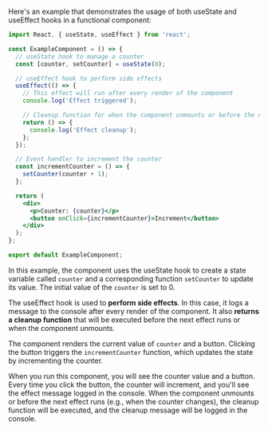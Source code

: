Here's an example that demonstrates the usage of both useState and useEffect hooks in a functional component:

```jsx
import React, { useState, useEffect } from 'react';

const ExampleComponent = () => {
  // useState hook to manage a counter
  const [counter, setCounter] = useState(0);

  // useEffect hook to perform side effects
  useEffect(() => {
    // This effect will run after every render of the component
    console.log('Effect triggered');

    // Cleanup function for when the component unmounts or before the next effect runs
    return () => {
      console.log('Effect cleanup');
    };
  });

  // Event handler to increment the counter
  const incrementCounter = () => {
    setCounter(counter + 1);
  };

  return (
    <div>
      <p>Counter: {counter}</p>
      <button onClick={incrementCounter}>Increment</button>
    </div>
  );
};

export default ExampleComponent;
```

In this example, the component uses the useState hook to create a state variable called `counter` and a corresponding function `setCounter` to update its value. The initial value of the `counter` is set to 0.

The useEffect hook is used to **perform side effects**. In this case, it logs a message to the console after every render of the component. It also **returns a cleanup function** that will be executed before the next effect runs or when the component unmounts.

The component renders the current value of `counter` and a button. Clicking the button triggers the `incrementCounter` function, which updates the state by incrementing the counter.

When you run this component, you will see the counter value and a button. Every time you click the button, the counter will increment, and you'll see the effect message logged in the console. When the component unmounts or before the next effect runs (e.g., when the counter changes), the cleanup function will be executed, and the cleanup message will be logged in the console.
